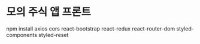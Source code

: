 # 모의 주식 앱 프론트


npm install axios cors react-bootstrap react-redux react-router-dom styled-components styled-reset

##